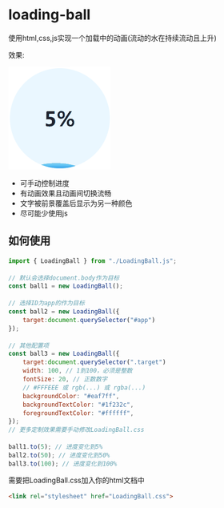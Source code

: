 # loading-ball
使用html,css,js实现一个加载中的动画(流动的水在持续流动且上升)

效果:

![](loading.gif)

+ 可手动控制进度
+ 有动画效果且动画间切换流畅
+ 文字被前景覆盖后显示为另一种颜色
+ 尽可能少使用js

## 如何使用
```javascript
import { LoadingBall } from "./LoadingBall.js";

// 默认会选择document.body作为目标
const ball1 = new LoadingBall();

// 选择ID为app的作为目标
const ball2 = new LoadingBall({
    target:document.querySelector("#app")
});

// 其他配置项
const ball3 = new LoadingBall({
    target:document.querySelector(".target")
    width: 100, // 1到100，必须是整数
    fontSize: 20, // 正数数字
    // #FFFEEE 或 rgb(...) 或 rgba(...)
    backgroundColor: "#eaf7ff", 
    backgroundTextColor: "#1f232c",
    foregroundTextColor: "#ffffff",
});
// 更多定制效果需要手动修改LoadingBall.css

ball1.to(5); // 进度变化到5%
ball2.to(50); // 进度变化到50%
ball3.to(100); // 进度变化到100%
```

需要把LoadingBall.css加入你的html文档中
```html
<link rel="stylesheet" href="LoadingBall.css">
```